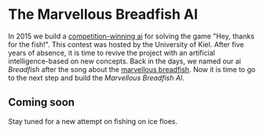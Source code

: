 # The Marvellous Breadfish AI

In 2015 we build a [competition-winning ai](https://github.com/jvpichowski-projects/cau-software-challenge-2015-submission) for solving the game "Hey, thanks for the fish!". 
This contest was hosted by the University of Kiel.
After five years of absence, it is time to revive the project with an artificial intelligence-based on new concepts. 
Back in the days, we named our ai *Breadfish* after the song about the [marvellous breadfish](https://www.youtube.com/watch?v=0RpdPzJgaBw).
Now it is time to go to the next step and build the *Marvellous Breadfish AI*.

## Coming soon

Stay tuned for a new attempt on fishing on ice floes.
